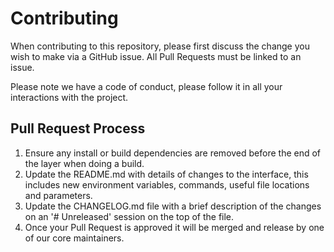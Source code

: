 # Contributing

When contributing to this repository, please first discuss the change you wish to make via a GitHub issue.
All Pull Requests must be linked to an issue.

Please note we have a code of conduct, please follow it in all your interactions with the project.

## Pull Request Process

1. Ensure any install or build dependencies are removed before the end of the layer when doing a
   build.
2. Update the README.md with details of changes to the interface, this includes new environment variables,
   commands, useful file locations and parameters.
3. Update the CHANGELOG.md file with a brief description of the changes on an '# Unreleased' session
   on the top of the file.
4. Once your Pull Request is approved it will be merged and release by one of our core maintainers.
